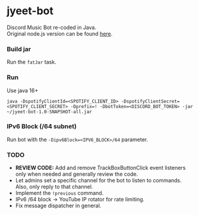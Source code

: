 # jyeet-bot

Discord Music Bot re-coded in Java.<br>
Original node.js version can be found [here](https://github.com/phxgg/yeet-bot).

### Build jar

Run the `fatJar` task.

### Run

Use java 16+

```
java -DspotifyClientId=<SPOTIFY_CLIENT_ID> -DspotifyClientSecret=<SPOTIFY_CLIENT_SECRET> -Dprefix=! -DbotToken=<DISCORD_BOT_TOKEN> -jar ~/jyeet-bot-1.0-SNAPSHOT-all.jar
```

### IPv6 Block (/64 subnet)

Run bot with the `-Dipv6Block=<IPV6_BLOCK>/64` parameter.

### TODO

* **REVIEW CODE:** Add and remove TrackBoxButtonClick event listeners only when needed and generally review the code.
* Let admins set a specific channel for the bot to listen to commands. Also, only reply to that channel.
* Implement the `!previous` command.
* IPv6 /64 block -> YouTube IP rotator for rate limiting.
* Fix message dispatcher in general.
